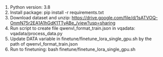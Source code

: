 1. Python version: 3.8
2. Install package: pip install -r requirements.txt
3. Download dataset and unzip: https://drive.google.com/file/d/1sATVOQ-OnmN75r2EA1A1hGdK1TTyABe_/view?usp=sharing
4. Run script to create file qwenvl_format_train.json in vqadata: vqadata/process_data.py
5. Update DATA variable in finetune/finetune_lora_single_gpu.sh by the path of qwenvl_format_train.json
6. Run to finetuning: bash finetune/finetune_lora_single_gpu.sh
